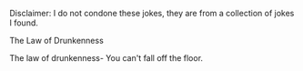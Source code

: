 Disclaimer: I do not condone these jokes, they are from a collection of jokes I found.

The Law of Drunkenness

The law of drunkenness- You can't fall off the floor.

